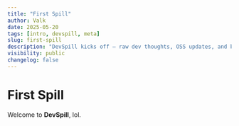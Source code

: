 ```yaml
---
title: "First Spill"
author: Valk
date: 2025-05-20
tags: [intro, devspill, meta]
slug: first-spill
description: "DevSpill kicks off — raw dev thoughts, OSS updates, and brain dumps from the Valk crew."
visibility: public
changelog: false
---
```


# First Spill

Welcome to **DevSpill**, lol.
